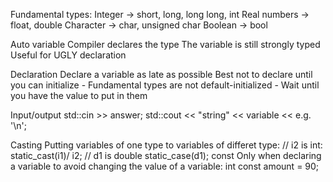 Fundamental types:
	Integer -> short, long, long long, int
	Real numbers -> float, double
	Character -> char, unsigned char
	Boolean -> bool

Auto variable
	Compiler declares the type
	The variable is still strongly typed
	Useful for UGLY declaration

Declaration
	Declare a variable as late as possible
	Best not to declare until you can initialize
		- Fundamental types are not default-initialized
		- Wait until you have the value to put in them

Input/output
	std::cin >> answer;
	std::cout << "string" << variable << e.g. '\n';

Casting
	Putting variables of one type to variables of differet type:
		// i2 is int:
			static_cast<double>(i1)/ i2;
		// d1 is double
			static_case<int>(d1);
const
	Only when declaring a variable to avoid changing the value of a variable:
		int const amount = 90;